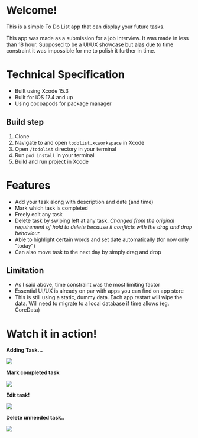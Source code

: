 # Welcome!

This is a simple To Do List app that can display your future tasks.

This app was made as a submission for a job interview. It was made in less than 18 hour. Supposed to be a UI/UX showcase but alas due to time constraint it was impossible for me to polish it further in time.

# Technical Specification
- Built using Xcode 15.3
- Built for iOS 17.4 and up
- Using cocoapods for package manager

## Build step

1. Clone
2. Navigate to and open `todolist.xcworkspace` in Xcode
3. Open `/todolist` directory in your terminal
4. Run `pod install` in your terminal
5. Build and run project in Xcode

# Features
- Add your task along with description and date (and time)
- Mark which task is completed
- Freely edit any task
- Delete task by swiping left at any task. _Changed from the original requirement of hold to delete because it conflicts with the drag and drop behaviour._
- Able to highlight certain words and set date automatically (for now only "today")
- Can also move task to the next day by simply drag and drop

## Limitation
- As I said above, time constraint was the most limiting factor
- Essential UI/UX is already on par with apps you can find on app store
- This is still using a static, dummy data. Each app restart will wipe the data. Will need to migrate to a local database if time allows (eg. CoreData)

# Watch it in action!

**Adding Task...**

![](https://media.giphy.com/media/v1.Y2lkPTc5MGI3NjExN2FtdzUza3FpNWJxanRseXV2bnc4bWp4cHVqZml3MnU5MnYzd2x6bSZlcD12MV9pbnRlcm5hbF9naWZfYnlfaWQmY3Q9Zw/mpU6UoVHJUvG6AelV7/giphy.gif)


**Mark completed task**

![](https://media.giphy.com/media/v1.Y2lkPTc5MGI3NjExMjlsZXM4YTNmNGRsbDRxMDZ2bGV2cHk0OTJudjZ0cTZmOWw2bTd1OSZlcD12MV9pbnRlcm5hbF9naWZfYnlfaWQmY3Q9Zw/4Qfe8TYPi5mzl3TGQJ/giphy.gif)


**Edit task!**

![](https://media.giphy.com/media/v1.Y2lkPTc5MGI3NjExZDFxb2d3bGtsenRhaGhkaTFiM2hqNXh6NXV6cTFnb3A0MWlieGsxbiZlcD12MV9pbnRlcm5hbF9naWZfYnlfaWQmY3Q9Zw/SfyXLkNk82bSmpDZ38/giphy.gif)


**Delete unneeded task..**

![](https://media.giphy.com/media/v1.Y2lkPTc5MGI3NjExbWo0NjV1dzI5YTBjd3AxOWYxY3d6MWJ4dnR4azFwdXlzNThjbXg3NSZlcD12MV9pbnRlcm5hbF9naWZfYnlfaWQmY3Q9Zw/QeghU88rPdzO3GoWAi/giphy.gif)
